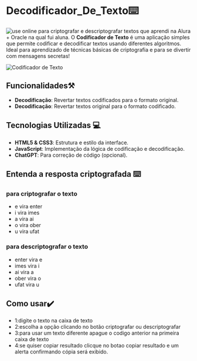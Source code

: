 # Decodificador_De_Texto⌨️
![use online]()
para criptografar e descriptografar textos que aprendi na Alura + Oracle na qual fui aluna.
O **Codificador de Texto** é uma aplicação simples que permite codificar e decodificar textos usando diferentes algoritmos. Ideal para aprendizado de técnicas básicas de criptografia e para se divertir com mensagens secretas!

![Codificador de Texto](https://github.com/user-attachments/assets/d17e4922-2589-4d83-aa48-facad5f264c2)

## Funcionalidades⚒️

- **Decodificação**: Revertar textos codificados para o formato original.
- **Decodificação**: Revertar textos original para o formato codificado.


## Tecnologias Utilizadas 💻

- **HTML5 & CSS3**: Estrutura e estilo da interface.
- **JavaScript**: Implementação da lógica de codificação e decodificação.
- **ChatGPT**: Para correção de código (opcional).

## Entenda a resposta criptografada ⌨️

### para criptografar o texto
- e vira  enter
- i vira  imes
- a vira  ai
- o vira  ober
- u vira  ufat
   
### para descriptografar o texto

- enter vira  e
- imes  vira  i
- ai    vira  a
- ober  vira  o
- ufat  vira  u 

## Como usar✔️
- 1:digite o texto na caixa de texto
- 2:escolha a opção clicando no botão criptografar ou descriptografar 
- 3:para usar um texto diferente apague o codigo anterior na primeira caixa de texto
- 4:se quiser copiar resultado clicque no botao copiar resultado e um alerta confirmando cópia será exibido.
  

